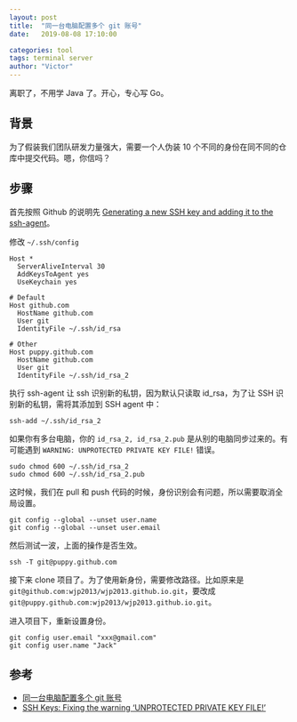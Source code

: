 ```yaml
---
layout: post
title:  "同一台电脑配置多个 git 账号"
date:   2019-08-08 17:10:00

categories: tool
tags: terminal server
author: "Victor"
---
```


离职了，不用学 Java 了。开心，专心写 Go。

## 背景

为了假装我们团队研发力量强大，需要一个人伪装 10 个不同的身份在同不同的仓库中提交代码。嗯，你信吗？

## 步骤

首先按照 Github 的说明先 [Generating a new SSH key and adding it to the ssh-agent](https://help.github.com/en/articles/generating-a-new-ssh-key-and-adding-it-to-the-ssh-agent)。

修改 `~/.ssh/config`

```
Host *
  ServerAliveInterval 30
  AddKeysToAgent yes
  UseKeychain yes

# Default
Host github.com
  HostName github.com
  User git
  IdentityFile ~/.ssh/id_rsa

# Other
Host puppy.github.com
  HostName github.com
  User git
  IdentityFile ~/.ssh/id_rsa_2
```

执行 ssh-agent 让 ssh 识别新的私钥，因为默认只读取 id_rsa，为了让 SSH 识别新的私钥，需将其添加到 SSH agent 中：

```
ssh-add ~/.ssh/id_rsa_2
```

如果你有多台电脑，你的 `id_rsa_2, id_rsa_2.pub` 是从别的电脑同步过来的。有可能遇到 `WARNING: UNPROTECTED PRIVATE KEY FILE!` 错误。

```
sudo chmod 600 ~/.ssh/id_rsa_2
sudo chmod 600 ~/.ssh/id_rsa_2.pub
```

这时候，我们在 pull 和 push 代码的时候，身份识别会有问题，所以需要取消全局设置。

```
git config --global --unset user.name
git config --global --unset user.email
```

然后测试一波，上面的操作是否生效。

```
ssh -T git@puppy.github.com
```

接下来 clone 项目了。为了使用新身份，需要修改路径。比如原来是 `git@github.com:wjp2013/wjp2013.github.io.git`，要改成 `git@puppy.github.com:wjp2013/wjp2013.github.io.git`。

进入项目下，重新设置身份。

```
git config user.email "xxx@gmail.com"
git config user.name "Jack"
```

## 参考

* [同一台电脑配置多个 git 账号](https://github.com/jawil/notes/issues/2)
* [SSH Keys: Fixing the warning ‘UNPROTECTED PRIVATE KEY FILE!’](https://medium.com/@maximbilan/ssh-keys-fixing-the-warning-unprotected-private-key-file-17fabdca7d3b)
